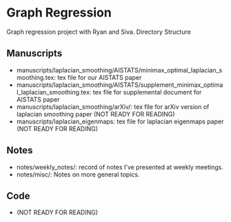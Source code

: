 # Graph Regression
Graph regression project with Ryan and Siva. Directory Structure

## Manuscripts
- manuscripts/laplacian_smoothing/AISTATS/minimax_optimal_laplacian_smoothing.tex: tex file for our AISTATS paper
- manuscripts/laplacian_smoothing/AISTATS/supplement_minimax_optimal_laplacian_smoothing.tex: tex file for supplemental document for AISTATS paper
- manuscripts/laplacian_smoothing/arXiv/: tex file for arXiv version of laplacian smoothing paper (NOT READY FOR READING)
- manuscripts/laplacian_eigenmaps: tex file for laplacian eigenmaps paper (NOT READY FOR READING)

## Notes
- notes/weekly_notes/: record of notes I've presented at weekly meetings.
- notes/misc/: Notes on more general topics.

## Code
- (NOT READY FOR READING)
